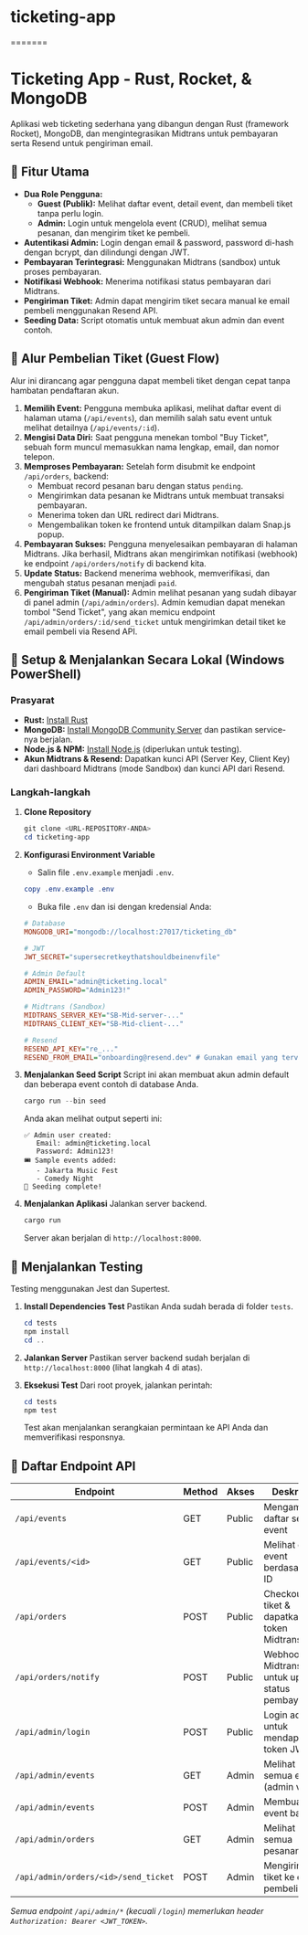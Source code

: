 # ticketing-app
=======
# Ticketing App - Rust, Rocket, & MongoDB

Aplikasi web ticketing sederhana yang dibangun dengan Rust (framework Rocket), MongoDB, dan mengintegrasikan Midtrans untuk pembayaran serta Resend untuk pengiriman email.

## 🎯 Fitur Utama

- **Dua Role Pengguna:**
  - **Guest (Publik):** Melihat daftar event, detail event, dan membeli tiket tanpa perlu login.
  - **Admin:** Login untuk mengelola event (CRUD), melihat semua pesanan, dan mengirim tiket ke pembeli.
- **Autentikasi Admin:** Login dengan email & password, password di-hash dengan bcrypt, dan dilindungi dengan JWT.
- **Pembayaran Terintegrasi:** Menggunakan Midtrans (sandbox) untuk proses pembayaran.
- **Notifikasi Webhook:** Menerima notifikasi status pembayaran dari Midtrans.
- **Pengiriman Tiket:** Admin dapat mengirim tiket secara manual ke email pembeli menggunakan Resend API.
- **Seeding Data:** Script otomatis untuk membuat akun admin dan event contoh.

## 🔄 Alur Pembelian Tiket (Guest Flow)

Alur ini dirancang agar pengguna dapat membeli tiket dengan cepat tanpa hambatan pendaftaran akun.

1.  **Memilih Event:** Pengguna membuka aplikasi, melihat daftar event di halaman utama (`/api/events`), dan memilih salah satu event untuk melihat detailnya (`/api/events/:id`).
2.  **Mengisi Data Diri:** Saat pengguna menekan tombol "Buy Ticket", sebuah form muncul memasukkan nama lengkap, email, dan nomor telepon.
3.  **Memproses Pembayaran:** Setelah form disubmit ke endpoint `/api/orders`, backend:
    - Membuat record pesanan baru dengan status `pending`.
    - Mengirimkan data pesanan ke Midtrans untuk membuat transaksi pembayaran.
    - Menerima token dan URL redirect dari Midtrans.
    - Mengembalikan token ke frontend untuk ditampilkan dalam Snap.js popup.
4.  **Pembayaran Sukses:** Pengguna menyelesaikan pembayaran di halaman Midtrans. Jika berhasil, Midtrans akan mengirimkan notifikasi (webhook) ke endpoint `/api/orders/notify` di backend kita.
5.  **Update Status:** Backend menerima webhook, memverifikasi, dan mengubah status pesanan menjadi `paid`.
6.  **Pengiriman Tiket (Manual):** Admin melihat pesanan yang sudah dibayar di panel admin (`/api/admin/orders`). Admin kemudian dapat menekan tombol "Send Ticket", yang akan memicu endpoint `/api/admin/orders/:id/send_ticket` untuk mengirimkan detail tiket ke email pembeli via Resend API.

## 🚀 Setup & Menjalankan Secara Lokal (Windows PowerShell)

### Prasyarat

-   **Rust:** [Install Rust](https://rustup.rs/)
-   **MongoDB:** [Install MongoDB Community Server](https://www.mongodb.com/try/download/community) dan pastikan service-nya berjalan.
-   **Node.js & NPM:** [Install Node.js](https://nodejs.org/) (diperlukan untuk testing).
-   **Akun Midtrans & Resend:** Dapatkan kunci API (Server Key, Client Key) dari dashboard Midtrans (mode Sandbox) dan kunci API dari Resend.

### Langkah-langkah

1.  **Clone Repository**
    ```powershell
    git clone <URL-REPOSITORY-ANDA>
    cd ticketing-app
    ```

2.  **Konfigurasi Environment Variable**
    -   Salin file `.env.example` menjadi `.env`.
    ```powershell
    copy .env.example .env
    ```
    -   Buka file `.env` dan isi dengan kredensial Anda:
    ```ini
    # Database
    MONGODB_URI="mongodb://localhost:27017/ticketing_db"

    # JWT
    JWT_SECRET="supersecretkeythatshouldbeinenvfile"

    # Admin Default
    ADMIN_EMAIL="admin@ticketing.local"
    ADMIN_PASSWORD="Admin123!"

    # Midtrans (Sandbox)
    MIDTRANS_SERVER_KEY="SB-Mid-server-..."
    MIDTRANS_CLIENT_KEY="SB-Mid-client-..."

    # Resend
    RESEND_API_KEY="re_..."
    RESEND_FROM_EMAIL="onboarding@resend.dev" # Gunakan email yang terverifikasi di Resend
    ```

3.  **Menjalankan Seed Script**
    Script ini akan membuat akun admin default dan beberapa event contoh di database Anda.
    ```powershell
    cargo run --bin seed
    ```
    Anda akan melihat output seperti ini:
    ```
    ✅ Admin user created:
       Email: admin@ticketing.local
       Password: Admin123!
    🎟️ Sample events added:
       - Jakarta Music Fest
       - Comedy Night
    🎉 Seeding complete!
    ```

4.  **Menjalankan Aplikasi**
    Jalankan server backend.
    ```powershell
    cargo run
    ```
    Server akan berjalan di `http://localhost:8000`.

## 🧪 Menjalankan Testing

Testing menggunakan Jest dan Supertest.

1.  **Install Dependencies Test**
    Pastikan Anda sudah berada di folder `tests`.
    ```powershell
    cd tests
    npm install
    cd ..
    ```

2.  **Jalankan Server**
    Pastikan server backend sudah berjalan di `http://localhost:8000` (lihat langkah 4 di atas).

3.  **Eksekusi Test**
    Dari root proyek, jalankan perintah:
    ```powershell
    cd tests
    npm test
    ```
    Test akan menjalankan serangkaian permintaan ke API Anda dan memverifikasi responsnya.

## 📡 Daftar Endpoint API

| Endpoint                              | Method | Akses  | Deskripsi                                      |
| ------------------------------------- | ------ | ------ | ---------------------------------------------- |
| `/api/events`                         | GET    | Public | Mengambil daftar semua event                   |
| `/api/events/<id>`                    | GET    | Public | Melihat detail event berdasarkan ID            |
| `/api/orders`                         | POST   | Public | Checkout tiket & dapatkan token Midtrans       |
| `/api/orders/notify`                  | POST   | Public | Webhook Midtrans untuk update status pembayaran |
| `/api/admin/login`                    | POST   | Public | Login admin untuk mendapatkan token JWT        |
| `/api/admin/events`                   | GET    | Admin  | Melihat semua event (admin view)               |
| `/api/admin/events`                   | POST   | Admin  | Membuat event baru                             |
| `/api/admin/orders`                   | GET    | Admin  | Melihat semua pesanan                          |
| `/api/admin/orders/<id>/send_ticket`  | POST   | Admin  | Mengirim tiket ke email pembeli                |

*Semua endpoint `/api/admin/*` (kecuali `/login`) memerlukan header `Authorization: Bearer <JWT_TOKEN>`.*
